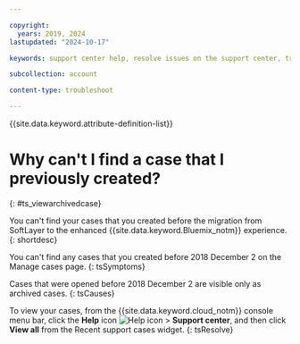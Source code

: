 ```yaml
---

copyright:
  years: 2019, 2024
lastupdated: "2024-10-17"

keywords: support center help, resolve issues on the support center, trouble support center, personalized help

subcollection: account

content-type: troubleshoot

---
```


{{site.data.keyword.attribute-definition-list}}

# Why can't I find a case that I previously created?
{: #ts_viewarchivedcase}

You can't find your cases that you created before the migration from SoftLayer to the enhanced {{site.data.keyword.Bluemix_notm}} experience.
{: shortdesc}

You can't find any cases that you created before 2018 December 2 on the Manage cases page.
{: tsSymptoms}

Cases that were opened before 2018 December 2 are visible only as archived cases.
{: tsCauses}

To view your cases, from the {{site.data.keyword.cloud_notm}} console menu bar, click the **Help** icon ![Help icon](../icons/help.svg "Help") > **Support center**, and then click **View all** from the Recent support cases widget.
{: tsResolve}

